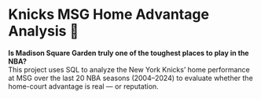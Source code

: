 # Knicks MSG Home Advantage Analysis 🏀

**Is Madison Square Garden truly one of the toughest places to play in the NBA?**  
This project uses SQL to analyze the New York Knicks’ home performance at MSG over the last 20 NBA seasons (2004–2024) to evaluate whether the home-court advantage is real — or reputation.
